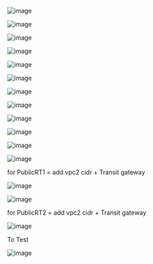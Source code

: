 ![image](https://user-images.githubusercontent.com/33985509/127530481-d64145c0-a053-44cf-b906-cd3e8fcbab05.png)


![image](https://user-images.githubusercontent.com/33985509/127530626-1145a2c4-91b4-4c8b-ac09-6f04362701ad.png)


![image](https://user-images.githubusercontent.com/33985509/127530696-233a9ca0-5400-4f2b-90c2-227b56b9af76.png)


![image](https://user-images.githubusercontent.com/33985509/127530834-c78b60ae-cccd-45f4-8bff-d5815e245dd1.png)


![image](https://user-images.githubusercontent.com/33985509/127531054-1e5eb8f7-19d1-4d1d-8646-b8ee6e185c47.png)


![image](https://user-images.githubusercontent.com/33985509/127531376-fe6c1d58-2590-44d5-8526-cde5734d00fb.png)


![image](https://user-images.githubusercontent.com/33985509/127531494-7fd1cfbf-8a31-4249-9001-b325ad6d0afe.png)


![image](https://user-images.githubusercontent.com/33985509/127531882-4f87a6be-1c78-4450-884b-26cbc5f4c5cf.png)


![image](https://user-images.githubusercontent.com/33985509/127532556-3181b33f-fbe6-423c-b4cc-27f8147f5827.png)


![image](https://user-images.githubusercontent.com/33985509/127533133-c587547a-b482-4081-a26b-1e99e7367c15.png)


![image](https://user-images.githubusercontent.com/33985509/127533534-a3dd216a-4de5-4130-a04c-cbb2d6513c92.png)


![image](https://user-images.githubusercontent.com/33985509/127533821-6f25284c-aa14-459c-8301-fbd395911139.png)


for PublicRT1 =  add vpc2 cidr + Transit gateway

![image](https://user-images.githubusercontent.com/33985509/127533974-b49404db-f04d-41ad-9cc6-6c02f41a1b01.png)


![image](https://user-images.githubusercontent.com/33985509/127534254-e08c9c4b-fe1b-4dd1-ad3a-e41a9021577c.png)


for PublicRT2 =  add vpc2 cidr + Transit gateway

![image](https://user-images.githubusercontent.com/33985509/127534680-7ca9e001-c356-4edb-8219-6a41d4ed9b98.png)



To Test


![image](https://user-images.githubusercontent.com/33985509/127535654-08950875-946a-4d16-8726-cd1cb65d4aac.png)

